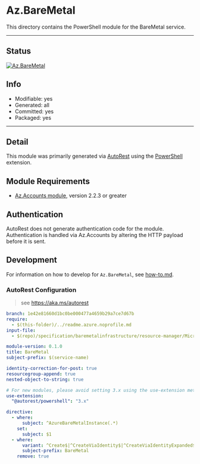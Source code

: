 <!-- region Generated -->
# Az.BareMetal
This directory contains the PowerShell module for the BareMetal service.

---
## Status
[![Az.BareMetal](https://img.shields.io/powershellgallery/v/Az.BareMetal.svg?style=flat-square&label=Az.BareMetal "Az.BareMetal")](https://www.powershellgallery.com/packages/Az.BareMetal/)

## Info
- Modifiable: yes
- Generated: all
- Committed: yes
- Packaged: yes

---
## Detail
This module was primarily generated via [AutoRest](https://github.com/Azure/autorest) using the [PowerShell](https://github.com/Azure/autorest.powershell) extension.

## Module Requirements
- [Az.Accounts module](https://www.powershellgallery.com/packages/Az.Accounts/), version 2.2.3 or greater

## Authentication
AutoRest does not generate authentication code for the module. Authentication is handled via Az.Accounts by altering the HTTP payload before it is sent.

## Development
For information on how to develop for `Az.BareMetal`, see [how-to.md](how-to.md).
<!-- endregion -->

<!-- region Generated -->
### AutoRest Configuration
> see https://aka.ms/autorest

``` yaml
branch: 1e42e81660d1bc0be000477a4659b29a7ce7d67b
require:
  - $(this-folder)/../readme.azure.noprofile.md
input-file: 
  - $(repo)/specification/baremetalinfrastructure/resource-manager/Microsoft.BareMetalInfrastructure/stable/2021-08-09/baremetalinfrastructure.json

module-version: 0.1.0
title: BareMetal
subject-prefix: $(service-name)

identity-correction-for-post: true
resourcegroup-append: true
nested-object-to-string: true

# For new modules, please avoid setting 3.x using the use-extension method and instead, use 4.x as the default option
use-extension:
  "@autorest/powershell": "3.x"

directive:
  - where:
      subject: ^AzureBareMetalInstance(.*)
    set:
      subject: $1
  - where:
      variant: ^Create$|^CreateViaIdentity$|^CreateViaIdentityExpanded$|^Update$|^UpdateViaIdentity$|^GetViaIdentity$
      subject-prefix: BareMetal
    remove: true

```
